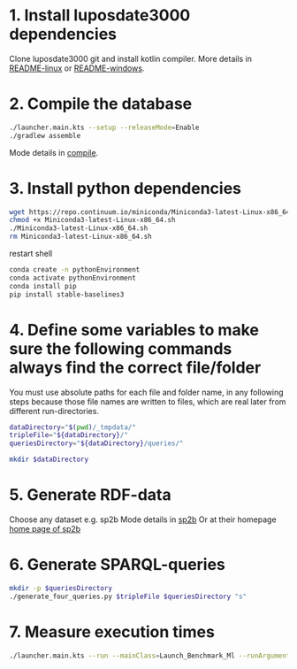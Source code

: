 # 1. Install luposdate3000 dependencies

Clone luposdate3000 git and install kotlin compiler.
More details in [README-linux](documentation/installation/README-linux.md) or [README-windows](documentation/installation/README-windows.md).

# 2. Compile the database

```bash
./launcher.main.kts --setup --releaseMode=Enable
./gradlew assemble
```
Mode details in [compile](documentation/README-usage-compile.md).

# 3. Install python dependencies

```bash
wget https://repo.continuum.io/miniconda/Miniconda3-latest-Linux-x86_64.sh
chmod +x Miniconda3-latest-Linux-x86_64.sh
./Miniconda3-latest-Linux-x86_64.sh
rm Miniconda3-latest-Linux-x86_64.sh
```

restart shell

```bash
conda create -n pythonEnvironment
conda activate pythonEnvironment
conda install pip
pip install stable-baselines3
```

# 4. Define some variables to make sure the following commands always find the correct file/folder

You must use absolute paths for each file and folder name, in any following steps because those file names are written to files, which are real later from different run-directories.

```bash
dataDirectory="$(pwd)/_tmpdata/"
tripleFile="${dataDirectory}/"
queriesDirectory="${dataDirectory}/queries/"

mkdir $dataDirectory
```

# 5. Generate RDF-data

Choose any dataset e.g. sp2b
Mode details in [sp2b](documentation/README-real-world-benchmark-data.md)
Or at their homepage [home page of sp2b](http://dbis.informatik.uni-freiburg.de/index.php?project=SP2B/download.php)

# 6. Generate SPARQL-queries


```bash
mkdir -p $queriesDirectory
./generate_four_queries.py $tripleFile $queriesDirectory "s"
```
# 7. Measure execution times

```bash
./launcher.main.kts --run --mainClass=Launch_Benchmark_Ml --runArgument_Luposdate3000_Launch_Benchmark_Ml:datasourceFiles=$tripleFile --runArgument_Luposdate3000_Launch_Benchmark_Ml:queryFiles=$queriesDirectory/luposdate3000_query_params --runArgument_Luposdate3000_Launch_Benchmark_Ml:minimumTime=1
```


